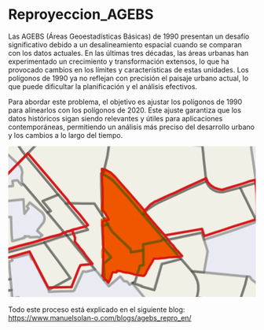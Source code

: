 # Reproyeccion_AGEBS

Las AGEBS (Áreas Geoestadísticas Básicas) de 1990 presentan un desafío significativo debido a un desalineamiento espacial cuando se comparan con los datos actuales. En las últimas tres décadas, las áreas urbanas han experimentado un crecimiento y transformación extensos, lo que ha provocado cambios en los límites y características de estas unidades. Los polígonos de 1990 ya no reflejan con precisión el paisaje urbano actual, lo que puede dificultar la planificación y el análisis efectivos.

Para abordar este problema, el objetivo es ajustar los polígonos de 1990 para alinearlos con los polígonos de 2020. Este ajuste garantiza que los datos históricos sigan siendo relevantes y útiles para aplicaciones contemporáneas, permitiendo un análisis más preciso del desarrollo urbano y los cambios a lo largo del tiempo.

![Area of interest](media/pol_estudio.png)

Todo este proceso está explicado en el siguiente blog: https://www.manuelsolan-o.com/blogs/agebs_repro_en/

